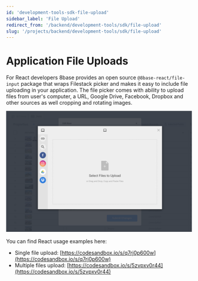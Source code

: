 ```yaml
---
id: 'development-tools-sdk-file-upload'
sidebar_label: 'File Upload'
redirect_from: '/backend/development-tools/sdk/file-upload'
slug: '/projects/backend/development-tools/sdk/file-upload'
---
```


# Application File Uploads

For React developers 8base provides an open source `@8base-react/file-input` package that wraps Filestack picker and makes it easy to include file uploading in your application. The file picker comes with ability to upload files from user's computer, a URL, Google Drive, Facebook, Dropbox and other sources as well cropping and rotating images.

![Filestack uploader for 8base SDK](./_images/data-viewer-upload.png)

You can find React usage examples here:

- Single file upload: [https://codesandbox.io/s/q7rj0p600w](https://codesandbox.io/s/q7rj0p600w)
- Multiple files upload: [https://codesandbox.io/s/5zvpxv0r44](https://codesandbox.io/s/5zvpxv0r44)
